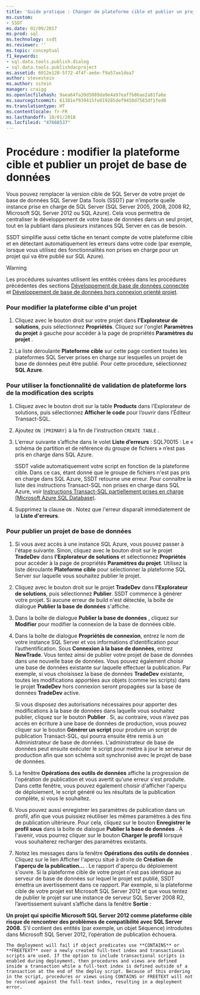 ```yaml
---
title: 'Guide pratique : Changer de plateforme cible et publier un projet de base de données | Microsoft Docs'
ms.custom:
- SSDT
ms.date: 02/09/2017
ms.prod: sql
ms.technology: ssdt
ms.reviewer: ''
ms.topic: conceptual
f1_keywords:
- sql.data.tools.publish.dialog
- sql.data.tools.publishdacproject
ms.assetid: 6012e120-5f72-4f4f-ae6e-f9a57ae1dea7
author: stevestein
ms.author: sstein
manager: craigg
ms.openlocfilehash: 9aea64fa39d5089da9e4a97eaffb86ae2a81fa6e
ms.sourcegitcommit: 61381ef939415fe019285def9450d7583df1fed0
ms.translationtype: HT
ms.contentlocale: fr-FR
ms.lasthandoff: 10/01/2018
ms.locfileid: "47668537"
---
```

# <a name="how-to-change-target-platform-and-publish-a-database-project"></a>Procédure : modifier la plateforme cible et publier un projet de base de données
Vous pouvez remplacer la version cible de SQL Server de votre projet de base de données SQL Server Data Tools (SSDT) par n’importe quelle instance prise en charge de SQL Server (SQL Server 2005, 2008, 2008 R2, Microsoft SQL Server 2012 ou SQL Azure). Cela vous permettra de centraliser le développement de votre base de données dans un seul projet, tout en la publiant dans plusieurs instances SQL Server en cas de besoin.  
  
SSDT simplifie aussi cette tâche en tenant compte de votre plateforme cible et en détectant automatiquement les erreurs dans votre code (par exemple, lorsque vous utilisez des fonctionnalités non prises en charge pour un projet qui va être publié sur SQL Azure).  
  
> [!WARNING]  
> Les procédures suivantes utilisent les entités créées dans les procédures précédentes des sections [Développement de base de données connectée](../ssdt/connected-database-development.md) et [Développement de base de données hors connexion orienté projet](../ssdt/project-oriented-offline-database-development.md).  
  
### <a name="to-change-a-projects-target-platform"></a>Pour modifier la plateforme cible d'un projet  
  
1.  Cliquez avec le bouton droit sur votre projet dans **l’Explorateur de solutions**, puis sélectionnez **Propriétés**. Cliquez sur l'onglet **Paramètres du projet** à gauche pour accéder à la page de propriétés **Paramètres du projet** .  
  
2.  La liste déroulante **Plateforme cible** sur cette page contient toutes les plateformes SQL Server prises en charge sur lesquelles un projet de base de données peut être publié. Pour cette procédure, sélectionnez **SQL Azure**.  
  
### <a name="to-use-platform-validation-when-editing-scripts"></a>Pour utiliser la fonctionnalité de validation de plateforme lors de la modification des scripts  
  
1.  Cliquez avec le bouton droit sur la table **Products** dans l’Explorateur de solutions, puis sélectionnez **Afficher le code** pour l’ouvrir dans l’Éditeur Transact\-SQL.  
  
2.  Ajoutez `ON [PRIMARY]` à la fin de l'instruction `CREATE TABLE` .  
  
3.  L’erreur suivante s’affiche dans le volet **Liste d’erreurs** : SQL70015 : Le « schéma de partition et de référence du groupe de fichiers » n’est pas pris en charge dans SQL Azure.  
  
    SSDT valide automatiquement votre script en fonction de la plateforme cible. Dans ce cas, étant donné que le groupe de fichiers n'est pas pris en charge dans SQL Azure, SSDT retourne une erreur. Pour connaître la liste des instructions Transact\-SQL non prises en charge dans SQL Azure, voir [Instructions Transact-SQL partiellement prises en charge (Microsoft Azure SQL Database)](http://msdn.microsoft.com/library/ee336267.aspx).  
  
4.  Supprimez la clause `ON` . Notez que l'erreur disparaît immédiatement de la **Liste d'erreurs**.  
  
### <a name="to-publish-a-database-project"></a>Pour publier un projet de base de données  
  
1.  Si vous avez accès à une instance SQL Azure, vous pouvez passer à l'étape suivante. Sinon, cliquez avec le bouton droit sur le projet **TradeDev** dans **l’Explorateur de solutions** et sélectionnez **Propriétés** pour accéder à la page de propriétés **Paramètres du projet**. Utilisez la liste déroulante **Plateforme cible** pour sélectionner la plateforme SQL Server sur laquelle vous souhaitez publier le projet.  
  
2.  Cliquez avec le bouton droit sur le projet **TradeDev** dans **l’Explorateur de solutions**, puis sélectionnez **Publier**. SSDT commence à générer votre projet. Si aucune erreur de build n'est détectée, la boîte de dialogue **Publier la base de données** s'affiche.  
  
3.  Dans la boîte de dialogue **Publier la base de données** , cliquez sur **Modifier** pour modifier la connexion de la base de données cible.  
  
4.  Dans la boîte de dialogue **Propriétés de connexion**, entrez le nom de votre instance SQL Server et vos informations d’identification pour l’authentification. Sous **Connexion à la base de données**, entrez **NewTrade**. Vous tentez ainsi de publier votre projet de base de données dans une nouvelle base de données. Vous pouvez également choisir une base de données existante sur laquelle effectuer la publication. Par exemple, si vous choisissez la base de données **TradeDev** existante, toutes les modifications apportées aux objets (comme les scripts) dans le projet **TradeDev** hors connexion seront propagées sur la base de données **TradeDev** active.  
  
    Si vous disposez des autorisations nécessaires pour apporter des modifications à la base de données dans laquelle vous souhaitez publier, cliquez sur le bouton **Publier** . Si, au contraire, vous n’avez pas accès en écriture à une base de données de production, vous pouvez cliquer sur le bouton **Générer un script** pour produire un script de publication Transact\-SQL, qui pourra ensuite être remis à un Administrateur de base de données. L'administrateur de base de données peut ensuite exécuter le script pour mettre à jour le serveur de production afin que son schéma soit synchronisé avec le projet de base de données.  
  
5.  La fenêtre **Opérations des outils de données**  affiche la progression de l'opération de publication et vous avertit qu'une erreur s'est produite. Dans cette fenêtre, vous pouvez également choisir d'afficher l'aperçu de déploiement, le script généré ou les résultats de la publication complète, si vous le souhaitez.  
  
6.  Vous pouvez aussi enregistrer les paramètres de publication dans un profil, afin que vous puissiez réutiliser les mêmes paramètres à des fins de publication ultérieure. Pour cela, cliquez sur le bouton **Enregistrer le profil sous** dans la boîte de dialogue **Publier la base de données** . À l'avenir, vous pourrez cliquer sur le bouton **Charger le profil** lorsque vous souhaiterez recharger des paramètres existants.  
  
7.  Notez les messages dans la fenêtre **Opérations des outils de données** . Cliquez sur le lien Afficher l'aperçu situé à droite de **Création de l'aperçu de la publication…** . Le rapport d'aperçu du déploiement s'ouvre. Si la plateforme cible de votre projet n'est pas identique au serveur de base de données sur lequel le projet est publié, SSDT émettra un avertissement dans ce rapport.  Par exemple, si la plateforme cible de votre projet est Microsoft SQL Server 2012 et que vous tentez de publier le projet sur une instance de serveur SQL Server 2008 R2, l’avertissement suivant s’affiche dans la fenêtre **Sortie** :  
  
**Un projet qui spécifie Microsoft SQL Server 2012 comme plateforme cible risque de rencontrer des problèmes de compatibilité avec SQL Server 2008.** S’il contient des entités (par exemple, un objet Séquence) introduites dans Microsoft SQL Server 2012, l’opération de publication échouera.  
  
    The deployment will fail if object predicates use **CONTAINS** or **FREETEXT** over a newly created full-text index and transactional scripts are used. If the option to include transactional scripts is enabled during deployment, then procedures and views are defined inside a transaction while a full-text index is defined outside of a transaction at the end of the deploy script. Because of this ordering in the script, procedures or views using CONTAINS or FREETEXT will not be resolved against the full-text index, resulting in a deployment error.  
  
